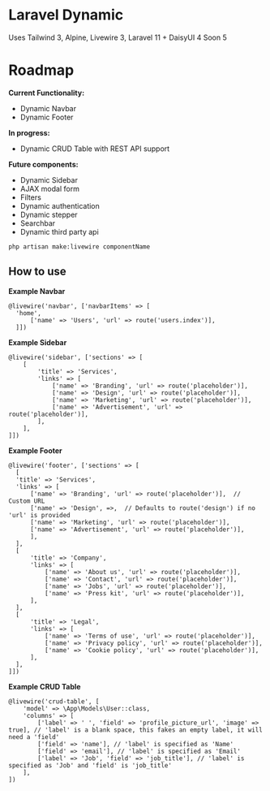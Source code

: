 # Laravel Dynamic
Uses Tailwind 3, Alpine, Livewire 3, Laravel 11 + DaisyUI 4 Soon 5

# Roadmap
**Current Functionality:**
- Dynamic Navbar
- Dynamic Footer

**In progress:**
- Dynamic CRUD Table with REST API support

**Future components:**
- Dynamic Sidebar
- AJAX modal form
- Filters
- Dynamic authentication
- Dynamic stepper
- Searchbar
- Dynamic third party api

```
php artisan make:livewire componentName
```

## How to use
**Example Navbar**
```
@livewire('navbar', ['navbarItems' => [
  'home',
      ['name' => 'Users', 'url' => route('users.index')],
  ]])
```

**Example Sidebar**
```
@livewire('sidebar', ['sections' => [
    [
        'title' => 'Services',
        'links' => [
            ['name' => 'Branding', 'url' => route('placeholder')],
            ['name' => 'Design', 'url' => route('placeholder')],
            ['name' => 'Marketing', 'url' => route('placeholder')],
            ['name' => 'Advertisement', 'url' => route('placeholder')],
        ],
    ],
]])
```

**Example Footer**
```
@livewire('footer', ['sections' => [
  [
  'title' => 'Services',
  'links' => [
      ['name' => 'Branding', 'url' => route('placeholder')],  // Custom URL
      ['name' => 'Design', =>,  // Defaults to route('design') if no 'url' is provided
      ['name' => 'Marketing', 'url' => route('placeholder')],
      ['name' => 'Advertisement', 'url' => route('placeholder')],
      ],
  ],
  [
      'title' => 'Company',
      'links' => [
          ['name' => 'About us', 'url' => route('placeholder')],
          ['name' => 'Contact', 'url' => route('placeholder')],
          ['name' => 'Jobs', 'url' => route('placeholder')],
          ['name' => 'Press kit', 'url' => route('placeholder')],
      ],
  ],
  [
      'title' => 'Legal',
      'links' => [
          ['name' => 'Terms of use', 'url' => route('placeholder')],
          ['name' => 'Privacy policy', 'url' => route('placeholder')],
          ['name' => 'Cookie policy', 'url' => route('placeholder')],
      ],
  ],
]])
```

**Example CRUD Table**
```
@livewire('crud-table', [
    'model' => \App\Models\User::class,
    'columns' => [
        ['label' => ' ', 'field' => 'profile_picture_url', 'image' => true], // 'label' is a blank space, this fakes an empty label, it will need a 'field'
        ['field' => 'name'], // 'label' is specified as 'Name'
        ['field' => 'email'], // 'label' is specified as 'Email'
        ['label' => 'Job', 'field' => 'job_title'], // 'label' is specified as 'Job' and 'field' is 'job_title'
    ],
])
```
